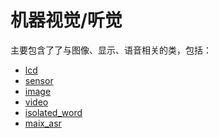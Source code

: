 机器视觉/听觉
====

主要包含了了与图像、显示、语音相关的类，包括：

* [lcd](lcd.md)
* [sensor](sensor.md)
* [image](./image/image.md)
* [video](video.md)
* [isolated_word](isolated_word.md)
* [maix_asr](maix_asr.md)